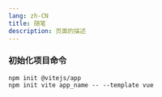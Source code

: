 ```yaml
---
lang: zh-CN
title: 随笔
description: 页面的描述
---
```


### 初始化项目命令
```shell
npm init @vitejs/app
npm init vite app_name -- --template vue
```